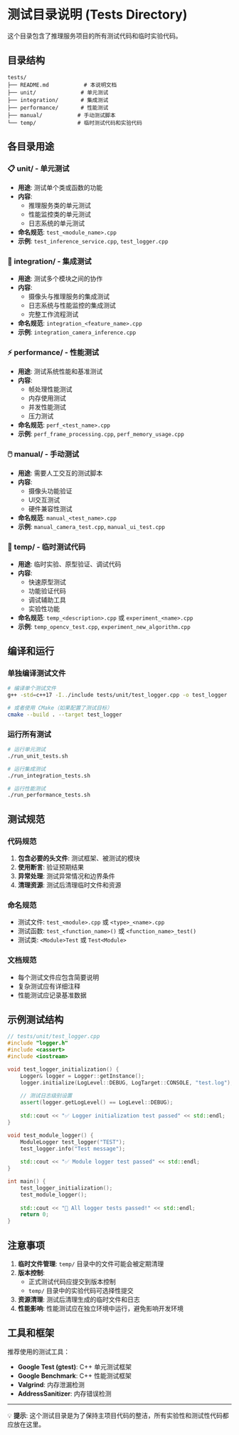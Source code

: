 # 测试目录说明 (Tests Directory)

这个目录包含了推理服务项目的所有测试代码和临时实验代码。

## 目录结构

```
tests/
├── README.md           # 本说明文档
├── unit/              # 单元测试
├── integration/       # 集成测试
├── performance/       # 性能测试
├── manual/           # 手动测试脚本
└── temp/             # 临时测试代码和实验代码
```

## 各目录用途

### 📋 unit/ - 单元测试
- **用途**: 测试单个类或函数的功能
- **内容**: 
  - 推理服务类的单元测试
  - 性能监控类的单元测试
  - 日志系统的单元测试
- **命名规范**: `test_<module_name>.cpp`
- **示例**: `test_inference_service.cpp`, `test_logger.cpp`

### 🔗 integration/ - 集成测试
- **用途**: 测试多个模块之间的协作
- **内容**:
  - 摄像头与推理服务的集成测试
  - 日志系统与性能监控的集成测试
  - 完整工作流程测试
- **命名规范**: `integration_<feature_name>.cpp`
- **示例**: `integration_camera_inference.cpp`

### ⚡ performance/ - 性能测试
- **用途**: 测试系统性能和基准测试
- **内容**:
  - 帧处理性能测试
  - 内存使用测试
  - 并发性能测试
  - 压力测试
- **命名规范**: `perf_<test_name>.cpp`
- **示例**: `perf_frame_processing.cpp`, `perf_memory_usage.cpp`

### 🖱️ manual/ - 手动测试
- **用途**: 需要人工交互的测试脚本
- **内容**:
  - 摄像头功能验证
  - UI交互测试
  - 硬件兼容性测试
- **命名规范**: `manual_<test_name>.cpp`
- **示例**: `manual_camera_test.cpp`, `manual_ui_test.cpp`

### 🧪 temp/ - 临时测试代码
- **用途**: 临时实验、原型验证、调试代码
- **内容**:
  - 快速原型测试
  - 功能验证代码
  - 调试辅助工具
  - 实验性功能
- **命名规范**: `temp_<description>.cpp` 或 `experiment_<name>.cpp`
- **示例**: `temp_opencv_test.cpp`, `experiment_new_algorithm.cpp`

## 编译和运行

### 单独编译测试文件
```bash
# 编译单个测试文件
g++ -std=c++17 -I../include tests/unit/test_logger.cpp -o test_logger

# 或者使用 CMake（如果配置了测试目标）
cmake --build . --target test_logger
```

### 运行所有测试
```bash
# 运行单元测试
./run_unit_tests.sh

# 运行集成测试
./run_integration_tests.sh

# 运行性能测试
./run_performance_tests.sh
```

## 测试规范

### 代码规范
1. **包含必要的头文件**: 测试框架、被测试的模块
2. **使用断言**: 验证预期结果
3. **异常处理**: 测试异常情况和边界条件
4. **清理资源**: 测试后清理临时文件和资源

### 命名规范
- 测试文件: `test_<module>.cpp` 或 `<type>_<name>.cpp`
- 测试函数: `test_<function_name>()` 或 `<function_name>_test()`
- 测试类: `<Module>Test` 或 `Test<Module>`

### 文档规范
- 每个测试文件应包含简要说明
- 复杂测试应有详细注释
- 性能测试应记录基准数据

## 示例测试结构

```cpp
// tests/unit/test_logger.cpp
#include "logger.h"
#include <cassert>
#include <iostream>

void test_logger_initialization() {
    Logger& logger = Logger::getInstance();
    logger.initialize(LogLevel::DEBUG, LogTarget::CONSOLE, "test.log");
    
    // 测试日志级别设置
    assert(logger.getLogLevel() == LogLevel::DEBUG);
    
    std::cout << "✅ Logger initialization test passed" << std::endl;
}

void test_module_logger() {
    ModuleLogger test_logger("TEST");
    test_logger.info("Test message");
    
    std::cout << "✅ Module logger test passed" << std::endl;
}

int main() {
    test_logger_initialization();
    test_module_logger();
    
    std::cout << "🎉 All logger tests passed!" << std::endl;
    return 0;
}
```

## 注意事项

1. **临时文件管理**: `temp/` 目录中的文件可能会被定期清理
2. **版本控制**: 
   - 正式测试代码应提交到版本控制
   - `temp/` 目录中的实验代码可选择性提交
3. **资源清理**: 测试后清理生成的临时文件和日志
4. **性能影响**: 性能测试应在独立环境中运行，避免影响开发环境

## 工具和框架

推荐使用的测试工具：
- **Google Test (gtest)**: C++ 单元测试框架
- **Google Benchmark**: C++ 性能测试框架
- **Valgrind**: 内存泄漏检测
- **AddressSanitizer**: 内存错误检测

---

💡 **提示**: 这个测试目录是为了保持主项目代码的整洁，所有实验性和测试性代码都应放在这里。